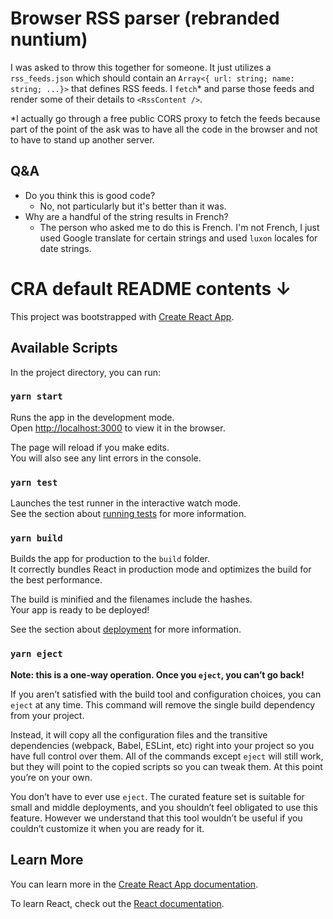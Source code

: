 # Browser RSS parser (rebranded nuntium)

I was asked to throw this together for someone.  It just utilizes a `rss_feeds.json` which should contain an `Array<{ url: string; name: string; ...}>` that defines RSS feeds.  I `fetch`* and parse those feeds and render some of their details to `<RssContent />`.

*I actually go through a free public CORS proxy to fetch the feeds because part of the point of the ask was to have all the code in the browser and not to have to stand up another server.

## Q&A
* Do you think this is good code?
  - No, not particularly but it's better than it was.
* Why are a handful of the string results in French?
  - The person who asked me to do this is French.  I'm not French, I just used Google translate for certain strings and used `luxon` locales for date strings.

# CRA default README contents ↓

This project was bootstrapped with [Create React App](https://github.com/facebook/create-react-app).

## Available Scripts

In the project directory, you can run:

### `yarn start`

Runs the app in the development mode.\
Open [http://localhost:3000](http://localhost:3000) to view it in the browser.

The page will reload if you make edits.\
You will also see any lint errors in the console.

### `yarn test`

Launches the test runner in the interactive watch mode.\
See the section about [running tests](https://facebook.github.io/create-react-app/docs/running-tests) for more information.

### `yarn build`

Builds the app for production to the `build` folder.\
It correctly bundles React in production mode and optimizes the build for the best performance.

The build is minified and the filenames include the hashes.\
Your app is ready to be deployed!

See the section about [deployment](https://facebook.github.io/create-react-app/docs/deployment) for more information.

### `yarn eject`

**Note: this is a one-way operation. Once you `eject`, you can’t go back!**

If you aren’t satisfied with the build tool and configuration choices, you can `eject` at any time. This command will remove the single build dependency from your project.

Instead, it will copy all the configuration files and the transitive dependencies (webpack, Babel, ESLint, etc) right into your project so you have full control over them. All of the commands except `eject` will still work, but they will point to the copied scripts so you can tweak them. At this point you’re on your own.

You don’t have to ever use `eject`. The curated feature set is suitable for small and middle deployments, and you shouldn’t feel obligated to use this feature. However we understand that this tool wouldn’t be useful if you couldn’t customize it when you are ready for it.

## Learn More

You can learn more in the [Create React App documentation](https://facebook.github.io/create-react-app/docs/getting-started).

To learn React, check out the [React documentation](https://reactjs.org/).
